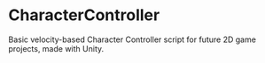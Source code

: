 # CharacterController
Basic velocity-based Character Controller script for future 2D game projects, made with Unity.
